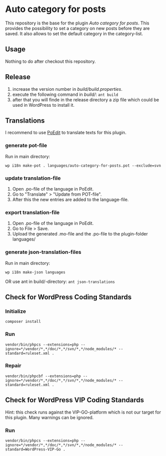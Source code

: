 # Auto category for posts

This repository is the base for the plugin _Auto category for posts_. This provides the possibility to set a category on new posts before they are saved. It also allows to set the default category in the category-list.

## Usage

Nothing to do after checkout this repository.

## Release

1. increase the version number in _build/build.properties_.
2. execute the following command in _build/_: `ant build`
3. after that you will finde in the release directory a zip file which could be used in WordPress to install it.

## Translations

I recommend to use [PoEdit](https://poedit.net/) to translate texts for this plugin.

### generate pot-file

Run in main directory:

`wp i18n make-pot . languages/auto-category-for-posts.pot --exclude=svn`

### update translation-file

1. Open .po-file of the language in PoEdit.
2. Go to "Translate" > "Update from POT-file".
3. After this the new entries are added to the language-file.

### export translation-file

1. Open .po-file of the language in PoEdit.
2. Go to File > Save.
3. Upload the generated .mo-file and the .po-file to the plugin-folder languages/

### generate json-translation-files

Run in main directory:

`wp i18n make-json languages`

OR use ant in build/-directory: `ant json-translations`

## Check for WordPress Coding Standards

### Initialize

`composer install`

### Run

`vendor/bin/phpcs --extensions=php --ignore=*/vendor/*,*/doc/*,*/svn/*,*/node_modules/* --standard=ruleset.xml .`

### Repair

`vendor/bin/phpcbf --extensions=php --ignore=*/vendor/*,*/doc/*,*/svn/*,*/node_modules/* --standard=ruleset.xml .`

## Check for WordPress VIP Coding Standards

Hint: this check runs against the VIP-GO-platform which is not our target for this plugin. Many warnings can be ignored.

### Run

`vendor/bin/phpcs --extensions=php --ignore=*/vendor/*,*/doc/*,*/svn/*,*/node_modules/* --standard=WordPress-VIP-Go .`
